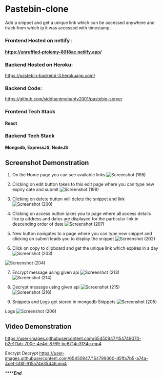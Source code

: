 
# Pastebin-clone

Add a snippet and get a unique link which can be accessed anywhere and track from which ip it was accessed with timestamp.

### Frontend Hosted on  netlify :

#### https://unruffled-ptolemy-6018ac.netlify.app/

### Backend Hosted on Heroku:
https://pastebin-backend-3.herokuapp.com/

### Backend Code: 
https://github.com/siddhantmohanty2001/pastebin-server



### Frontend Tech Stack
#### React

### Backend Tech Stack
#### Mongodb, ExpressJS, NodeJS

## Screenshot Demonstration
1. On the Home page you can see available links
![Screenshot (198)](https://user-images.githubusercontent.com/65450847/154737720-42fd2cc2-a8da-478f-8af7-e8201d9b047f.png)

2. Clicking on edit button takes to this edit page where you can type new expiry date and submit
![Screenshot (199)](https://user-images.githubusercontent.com/65450847/154737882-0da2d308-d81b-4740-805b-1824ba86cacc.png)

3. Clicking on delete button will delete the snippet and link
![Screenshot (200)](https://user-images.githubusercontent.com/65450847/154738072-3466833f-8881-4964-a9b9-2e16c5af28dd.png)

4. Clicking on access button takes you to page where all access details like ip address and dates are displayed for the particular link in descending order of date
 ![Screenshot (207)](https://user-images.githubusercontent.com/65450847/154746241-eb6fb976-769f-40ae-8253-d6895cda3a0a.png)

5. New button navigates to a page where you can type new snippet and clicking on submit leads you to display the snippet
![Screenshot (202)](https://user-images.githubusercontent.com/65450847/154738970-cc1d1691-40d2-49cd-8d15-a94d74b9318d.png)

6. Click on copy to clipboard and get the unique link which expires in a day
![Screenshot (203)](https://user-images.githubusercontent.com/65450847/154739166-906c3b6f-c269-49a3-94f6-4a9de0226db4.png)

![Screenshot (204)](https://user-images.githubusercontent.com/65450847/154739849-f8d36375-33fb-4189-ae93-f29d34f58cbb.png)

7. Encrypt message using given api
![Screenshot (213)](https://user-images.githubusercontent.com/65450847/154796579-299c2fb3-7060-48ad-9a8d-bb80542aa581.png)
![Screenshot (214)](https://user-images.githubusercontent.com/65450847/154796598-a46b00e2-c79e-4cd3-8d12-a85e60f47bd3.png)

8. Decrypt message using given api
![Screenshot (215)](https://user-images.githubusercontent.com/65450847/154796621-112470d5-45df-4fcd-a385-99b65e8d8b0d.png)
![Screenshot (216)](https://user-images.githubusercontent.com/65450847/154796634-51272957-a441-48e7-bcae-cdc49450792b.png)

9. Snippets and Logs get stored in mongodb
Snippets
![Screenshot (205)](https://user-images.githubusercontent.com/65450847/154739934-06e6d80a-896b-4790-8f24-e1be18b81b8b.png)

Logs
![Screenshot (206)](https://user-images.githubusercontent.com/65450847/154740120-d1a2c4ef-6f9e-4791-a935-1ed0ac40d8fa.png)


## Video Demonstration


https://user-images.githubusercontent.com/65450847/154749070-b2e1f1ab-700e-4e4d-8769-bc6714c3134c.mp4

Encrypt Decrypt
https://user-images.githubusercontent.com/65450847/154799360-d5ffa7b5-a74a-4cef-bf8f-915a74e35446.mp4




*****************End*************



